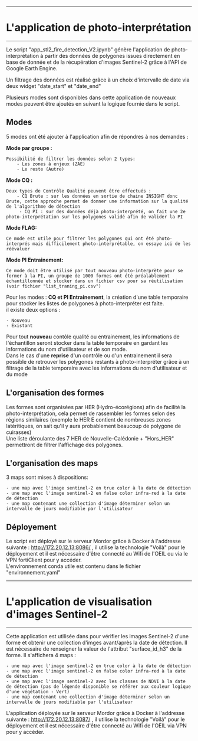 -----------------------------------------------------------
# L'application de photo-interprétation
-----------------------------------------------------------

Le script "app_stl2_fire_detection_V2.ipynb" génère l'application de photo-interprétation à partir des données de polygones issues directement en base de donnée et de la récupération d'images Sentinel-2 grâce à l'API de Google Earth Engine.

Un filtrage des données est réalisé grâce à un choix d'intervalle de date via deux widget "date_start" et "date_end"  

Plusieurs modes sont disponibles dans cette application de nouveaux modes peuvent être ajoutés en suivant la logique fournie dans le script.
## Modes

5 modes ont été ajouter à l'application afin de répondres à nos demandes :

**Mode par groupe :**  

    Possibilité de filtrer les données selon 2 types:   
        - Les zones à enjeux (ZAE)
        - Le reste (Autre)
**Mode CQ :**  

    Deux types de Contrôle Qualité peuvent être effectués :
        - CQ Brute : sur les données en sortie de chaine INSIGHT donc Brute, cette approche permet de donner une information sur la qualité de l'algorithme de détection  
         - CQ PI : sur des données déjà photo-interprété, on fait une 2e photo-interprétation sur les polygones validé afin de valider la PI  
**Mode FLAG:**  

    Ce mode est utile pour filtrer les polygones qui ont été photo-interprés mais difficilement photo-interprétable, on essaye ici de les réévaluer  
**Mode PI Entrainement:**  

    Ce mode doit être utilisé par tout nouveau photo-interprète pour se former à la PI, un groupe de 1000 formes ont été préalablement échantillonnée et stocker dans un fichier csv pour sa réutilisation (voir fichier "list_traning_pi.csv")   

Pour les modes : **CQ et PI Entrainement**, la création d'une table temporaire pour stocker les listes de polygones à photo-interpréter est faite.   
il existe deux options :  

    - Nouveau  
    - Existant  

Pour tout **nouveau** contôle qualité ou entrainement, les informations de l'échantillon seront stocker dans la table temporaire en gardant les informations du nom d'utilisateur et de son mode.   
Dans le cas d'une **reprise** d'un contrôle ou d'un entrainement il sera possible de retrouver les polygones restants à photo-interpréter grâce à un filtrage de la table temporaire avec les informations du nom d'utilisateur et du mode   

## L'organisation des formes

Les formes sont organisées par HER (Hydro-écorégions) afin de facilité la photo-interprétation, cela permet de rassembler les formes selon des régions similaires (exemple le HER E contient de nombreuses zones latéritiques, on sait qu'il y aura probablement beaucoup de polygone de cuirasses)  
Une liste déroulante des 7 HER de Nouvelle-Calédonie + "Hors_HER" permettront de filtrer l'affichage des polygones.  

## L'organisation des maps

3 maps sont mises à dispositions:  

    - une map avec l'image sentinel-2 en true color à la date de détection   
    - une map avec l'image sentinel-2 en false color infra-red à la date de détection 
    - une map contenant une collection d'image déterminer selon un intervalle de jours modifiable par l'utilisateur  
 
## Déployement 

Le script est déployé sur le serveur Mordor grâce à Docker à l'addresse suivante : http://172.20.12.13:8086/ , il utilise la technologie "Voilà" pour le déployement et il est nécessaire d'être connecté au Wifi de l'OEIL ou via le VPN fortiClient pour y accéder.  
L'environnement conda utile est contenu dans le fichier "environnement.yaml"

-----------------------------------------------------------
# L'application de visualisation d'images Sentinel-2 
-----------------------------------------------------------

Cette application est utilisée dans pour vérifier les images Sentinel-2 d'une forme et obtenir une collection d'imges avant/après la date de détection. Il est nécessaire de renseigner la valeur de l'attribut "surface_id_h3" de la forme. Il s'affichera 4 maps :

    - une map avec l'image sentinel-2 en true color à la date de détection
    - une map avec l'image sentinel-2 en false color infra-red à la date de détection
    - une map avec l'image sentinel-2 avec les classes de NDVI à la date de détection (pas de légende disponible se référer aux couleur logique d'une végétation - Vert)
    - une map contenant une collection d'image déterminer selon un intervalle de jours modifiable par l'utilisateur 

L'application déployée sur le serveur Mordor grâce à Docker à l'addresse suivante : http://172.20.12.13:8087/ , il utilise la technologie "Voilà" pour le déployement et il est nécessaire d'être connecté au Wifi de l'OEIL via VPN pour y accéder. 
